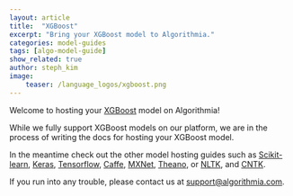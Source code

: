 ```yaml
---
layout: article
title:  "XGBoost"
excerpt: "Bring your XGBoost model to Algorithmia."
categories: model-guides
tags: [algo-model-guide]
show_related: true
author: steph_kim
image:
    teaser: /language_logos/xgboost.png
---
```


Welcome to hosting your <a href="http://xgboost.readthedocs.io/en/latest/">XGBoost</a> model on Algorithmia!

While we fully support XGBoost models on our platform, we are in the process of writing the docs for hosting your XGBoost model.

In the meantime check out the other model hosting guides such as <a href="{{ site.baseurl }}/algorithm-development/model-guides/scikit/">Scikit-learn</a>, <a href="{{ site.baseurl }}/algorithm-development/model-guides/keras/">Keras</a>, <a href="{{ site.baseurl }}/algorithm-development/model-guides/tensorflow/">Tensorflow</a>, <a href="{{ site.baseurl }}/algorithm-development/model-guides/caffe/">Caffe</a>, <a href="{{ site.baseurl }}/algorithm-development/model-guides/mxnet/">MXNet</a>, <a href="{{ site.baseurl }}/algorithm-development/model-guides/theano/">Theano</a>, or <a href="{{ site.baseurl }}/algorithm-development/model-guides/nltk/">NLTK</a>, and <a href="{{ site.baseurl }}/algorithm-development/model-guides/cntk/">CNTK</a>.

If you run into any trouble, please contact us at <a href="mailto:support@algorithmia.com">support@algorithmia.com</a>.

